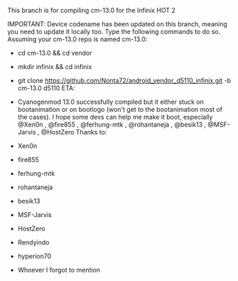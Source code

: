 This branch is for compiling cm-13.0 for the Infinix HOT 2

IMPORTANT: Device codename has been updated on this branch, meaning you need to update it locally too. Type the following commands to do so.
Assuming your cm-13.0 repo is named cm-13.0:

- cd cm-13.0 && cd vendor
- mkdir infinix && cd infinix
- git clone https://github.com/Nonta72/android_vendor_d5110_infinix.git -b cm-13.0 d5110
ETA:

- Cyanogenmod 13.0 successfully compiled but it either stuck on bootanimation or on bootlogo (won't get to the bootanimation most of the cases). I hope some devs can help me make it boot, especially @Xen0n , @fire855 , @ferhung-mtk , @rohantaneja , @besik13 , @MSF-Jarvis , @HostZero
Thanks to:

- Xen0n
- fire855
- ferhung-mtk
- rohantaneja
- besik13
- MSF-Jarvis
- HostZero
- Rendyindo
- hyperion70
- Whoever I forgot to mention
